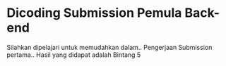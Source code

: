# Dicoding Submission Pemula Back-end

Silahkan dipelajari untuk memudahkan dalam..
Pengerjaan Submission pertama..
Hasil yang didapat adalah Bintang 5